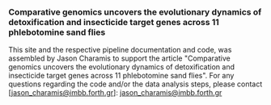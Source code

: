 ### Comparative genomics uncovers the evolutionary dynamics of detoxification and insecticide target genes across 11 phlebotomine sand flies ###

This site and the respective pipeline documentation and code, was assembled by Jason Charamis to support the article "Comparative genomics uncovers the evolutionary dynamics of detoxification and insecticide target genes across 11 phlebotomine sand flies".
For any questions regarding the code and/or the data analysis steps, please contact [jason_charamis@imbb.forth.gr]: jason_charamis@imbb.forth.gr

